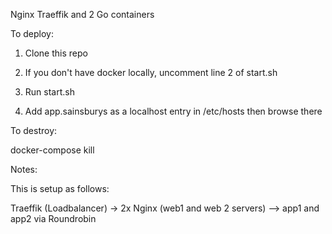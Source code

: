 Nginx Traeffik and 2 Go containers

To deploy:

1. Clone this repo

2. If you don't have docker locally, uncomment line 2 of start.sh

3. Run start.sh

4. Add app.sainsburys as a localhost entry in /etc/hosts then browse there

To destroy:

docker-compose kill

Notes:

This is setup as follows:

Traeffik (Loadbalancer) -> 2x Nginx (web1 and web 2 servers)   --> app1 and app2 via Roundrobin
                                              
